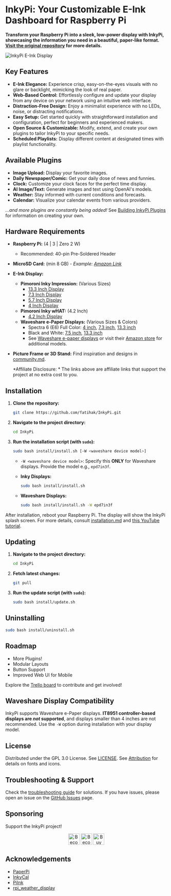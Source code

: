 # InkyPi: Your Customizable E-Ink Dashboard for Raspberry Pi

**Transform your Raspberry Pi into a sleek, low-power display with InkyPi, showcasing the information you need in a beautiful, paper-like format. [Visit the original repository](https://github.com/fatihak/InkyPi) for more details.**

<img src="./docs/images/inky_clock.jpg" alt="InkyPi E-Ink Display"/>

## Key Features

*   **E-Ink Elegance:** Experience crisp, easy-on-the-eyes visuals with no glare or backlight, mimicking the look of real paper.
*   **Web-Based Control:** Effortlessly configure and update your display from any device on your network using an intuitive web interface.
*   **Distraction-Free Design:** Enjoy a minimalist experience with no LEDs, noise, or distracting notifications.
*   **Easy Setup:** Get started quickly with straightforward installation and configuration, perfect for beginners and experienced makers.
*   **Open Source & Customizable:** Modify, extend, and create your own plugins to tailor InkyPi to your specific needs.
*   **Scheduled Playlists:** Display different content at designated times with playlist functionality.

## Available Plugins

*   **Image Upload:** Display your favorite images.
*   **Daily Newspaper/Comic:** Get your daily dose of news and funnies.
*   **Clock:** Customize your clock faces for the perfect time display.
*   **AI Image/Text:** Generate images and text using OpenAI's models.
*   **Weather:** Stay informed with current conditions and forecasts.
*   **Calendar:** Visualize your calendar events from various providers.

*...and more plugins are constantly being added!*  See [Building InkyPi Plugins](./docs/building_plugins.md) for information on creating your own.

## Hardware Requirements

*   **Raspberry Pi:** (4 | 3 | Zero 2 W)
    *   Recommended: 40-pin Pre-Soldered Header
*   **MicroSD Card:** (min 8 GB) - *Example: [Amazon Link](https://amzn.to/3G3Tq9W)*
*   **E-Ink Display:**

    *   **Pimoroni Inky Impression:** (Various Sizes)
        *   [13.3 Inch Display](https://collabs.shop/q2jmza)
        *   [7.3 Inch Display](https://collabs.shop/q2jmza)
        *   [5.7 Inch Display](https://collabs.shop/ns6m6m)
        *   [4 Inch Display](https://collabs.shop/cpwtbh)
    *   **Pimoroni Inky wHAT:** (4.2 Inch)
        *   [4.2 Inch Display](https://collabs.shop/jrzqmf)
    *   **Waveshare e-Paper Displays:** (Various Sizes & Colors)
        *   Spectra 6 (E6) Full Color: [4 inch](https://www.waveshare.com/4inch-e-paper-hat-plus-e.htm?&aff_id=111126), [7.3 inch](https://www.waveshare.com/7.3inch-e-paper-hat-e.htm?&aff_id=111126), [13.3 inch](https://www.waveshare.com/13.3inch-e-paper-hat-plus-e.htm?&aff_id=111126)
        *   Black and White: [7.5 inch](https://www.waveshare.com/7.5inch-e-paper-hat.htm?&aff_id=111126), [13.3 inch](https://www.waveshare.com/13.3inch-e-paper-hat-k.htm?&aff_id=111126)
        *   See [Waveshare e-paper displays](https://www.waveshare.com/product/raspberry-pi/displays/e-paper.htm?&aff_id=111126) or visit their [Amazon store](https://amzn.to/3HPRTEZ) for additional models.
*   **Picture Frame or 3D Stand:**  Find inspiration and designs in [community.md](./docs/community.md).

    *Affiliate Disclosure: *  The links above are affiliate links that support the project at no extra cost to you.

## Installation

1.  **Clone the repository:**
    ```bash
    git clone https://github.com/fatihak/InkyPi.git
    ```
2.  **Navigate to the project directory:**
    ```bash
    cd InkyPi
    ```
3.  **Run the installation script (with `sudo`):**
    ```bash
    sudo bash install/install.sh [-W <waveshare device model>]
    ```
    *   `-W <waveshare device model>`:  Specify this **ONLY** for Waveshare displays. Provide the model e.g., `epd7in3f`.

    *   **Inky Displays:**
        ```bash
        sudo bash install/install.sh
        ```
    *   **Waveshare Displays:**
        ```bash
        sudo bash install/install.sh -W epd7in3f
        ```

After installation, reboot your Raspberry Pi. The display will show the InkyPi splash screen.  For more details, consult [installation.md](./docs/installation.md) and [this YouTube tutorial](https://youtu.be/L5PvQj1vfC4).

## Updating

1.  **Navigate to the project directory:**
    ```bash
    cd InkyPi
    ```
2.  **Fetch latest changes:**
    ```bash
    git pull
    ```
3.  **Run the update script (with `sudo`):**
    ```bash
    sudo bash install/update.sh
    ```

## Uninstalling

```bash
sudo bash install/uninstall.sh
```

## Roadmap

*   More Plugins!
*   Modular Layouts
*   Button Support
*   Improved Web UI for Mobile

Explore the [Trello board](https://trello.com/b/SWJYWqe4/inkypi) to contribute and get involved!

## Waveshare Display Compatibility

InkyPi supports Waveshare e-Paper displays.  **IT8951 controller-based displays are *not* supported**, and displays smaller than 4 inches are not recommended.  Use the `-W` option during installation with your display model.

## License

Distributed under the GPL 3.0 License.  See [LICENSE](./LICENSE).  See [Attribution](./docs/attribution.md) for details on fonts and icons.

## Troubleshooting & Support

Check the [troubleshooting guide](./docs/troubleshooting.md) for solutions. If you have issues, please open an issue on the [GitHub Issues](https://github.com/fatihak/InkyPi/issues) page.

## Sponsoring

Support the InkyPi project!
<p align="center">
<a href="https://github.com/sponsors/fatihak" target="_blank"><img src="https://user-images.githubusercontent.com/345274/133218454-014a4101-b36a-48c6-a1f6-342881974938.png" alt="Become a Patreon" height="35" width="auto"></a>
<a href="https://www.patreon.com/akzdev" target="_blank"><img src="https://c5.patreon.com/external/logo/become_a_patron_button.png" alt="Become a Patreon" height="35" width="auto"></a>
<a href="https://www.buymeacoffee.com/akzdev" target="_blank"><img src="https://cdn.buymeacoffee.com/buttons/default-orange.png" alt="Buy Me A Coffee" height="35" width="auto"></a>
</p>

## Acknowledgements

*   [PaperPi](https://github.com/txoof/PaperPi)
*   [InkyCal](https://github.com/aceinnolab/Inkycal)
*   [PiInk](https://github.com/tlstommy/PiInk)
*   [rpi_weather_display](https://github.com/sjnims/rpi_weather_display)